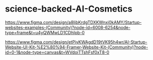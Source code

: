 # science-backed-AI-Cosmetics
https://www.figma.com/design/a8IjbKrdgTDXKWnxj0kAMY/Startup-websites-examples-(Community)?node-id=6008-6254&node-type=frame&t=u4yQWMwLD1CDhIpb-0

https://www.figma.com/design/etPiyKWAgdD19tVK95h4wr/AI-Startup-Website-UI-Kit-%E2%80%94-Framer-Website-Kit-(Community)?node-id=0-1&node-type=canvas&t=WVdoiTTshFsf0xT8-0
